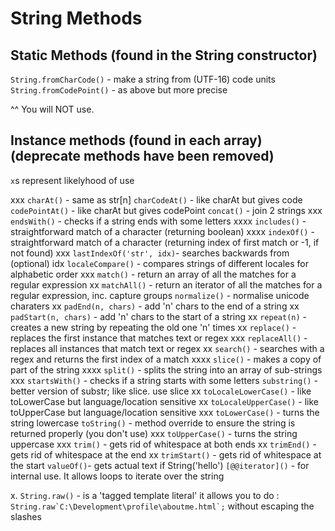 # String Methods

## Static Methods (found in the String constructor)

`String.fromCharCode()` - make a string from (UTF-16) code units
`String.fromCodePoint()` - as above but more precise

^^ You will NOT use.

## Instance methods (found in each array) (deprecate methods have been removed)

`x`s represent likelyhood of use

xxx   `charAt()` - same as str[n]
      `charCodeAt()` - like charAt but gives code
      `codePointAt()` - like charAt but gives codePoint
      `concat()` - join 2 strings
xxx   `endsWith()` - checks if a string ends with some letters
xxxx  `includes()` - straightforward match of a character (returning boolean)
xxxx  `indexOf()` - straightforward match of a character (returning index of first match or -1, if not found)
xxx   `lastIndexOf('str', idx)`- searches backwards from (optional) idx
      `localeCompare()` - compares strings of different locales for alphabetic order
xxx   `match()` - return an array of all the matches for a regular expression
xx    `matchAll()` - return an iterator of all the matches for a regular expression, inc. capture groups
      `normalize()` - normalise unicode charaters
xx    `padEnd(n, chars)` - add 'n' chars to the end of a string
xx    `padStart(n, chars)` - add 'n' chars to the start of a string
xx    `repeat(n)` - creates a new string by repeating the old one 'n' times
xx    `replace()` - replaces the first instance that matches text or regex
xxx   `replaceAll()` - replaces all instances that match text or regex
xx    `search()` - searches with a regex and returns the first index of a match
xxxx  `slice()` - makes a copy of part of the string
xxxx  `split()` - splits the string into an array of sub-strings
xxx   `startsWith()` - checks if a string starts with some letters
      `substring()` - better version of substr; like slice. use slice
xx    `toLocaleLowerCase()` - like toLowerCase but language/location sensitive
xx    `toLocaleUpperCase()` - like toUpperCase but language/location sensitive
xxx   `toLowerCase()` - turns the string lowercase
      `toString()` - method override to ensure the string is returned properly (you don't use)
xxx   `toUpperCase()` - turns the string uppercase
xxx   `trim()` - gets rid of whitespace at both ends
xx    `trimEnd()` - gets rid of whitespace at the end
xx    `trimStart()` - gets rid of whitespace at the start
      `valueOf()`- gets actual text if String('hello')
      `[@@iterator]()` - for internal use. It allows loops to iterate over the string

x.     `String.raw()` - is a 'tagged template literal' it allows you to do : ``` String.raw`C:\Development\profile\aboutme.html`; ``` without escaping the slashes
